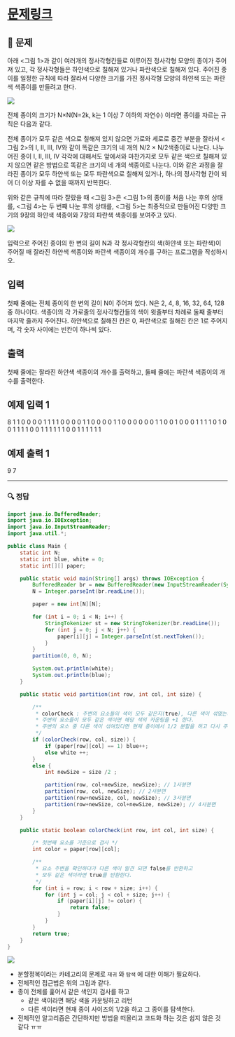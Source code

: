 # [문제링크](https://www.acmicpc.net/problem/2630)

## 📝 문제

아래 <그림 1>과 같이 여러개의 정사각형칸들로 이루어진 정사각형 모양의 종이가 주어져 있고, 각 정사각형들은 하얀색으로 칠해져 있거나 파란색으로 칠해져 있다. 주어진 종이를 일정한 규칙에 따라 잘라서 다양한 크기를 가진 정사각형 모양의 하얀색 또는 파란색 색종이를 만들려고 한다.

![](https://www.acmicpc.net/upload/images/bwxBxc7ghGOedQfiT3p94KYj1y9aLR.png)

전체 종이의 크기가 N×N(N=2k, k는 1 이상 7 이하의 자연수) 이라면 종이를 자르는 규칙은 다음과 같다.

전체 종이가 모두 같은 색으로 칠해져 있지 않으면 가로와 세로로 중간 부분을 잘라서 <그림 2>의 I, II, III, IV와 같이 똑같은 크기의 네 개의 N/2 × N/2색종이로 나눈다. 나누어진 종이 I, II, III, IV 각각에 대해서도 앞에서와 마찬가지로 모두 같은 색으로 칠해져 있지 않으면 같은 방법으로 똑같은 크기의 네 개의 색종이로 나눈다. 이와 같은 과정을 잘라진 종이가 모두 하얀색 또는 모두 파란색으로 칠해져 있거나, 하나의 정사각형 칸이 되어 더 이상 자를 수 없을 때까지 반복한다.

위와 같은 규칙에 따라 잘랐을 때 <그림 3>은 <그림 1>의 종이를 처음 나눈 후의 상태를, <그림 4>는 두 번째 나눈 후의 상태를, <그림 5>는 최종적으로 만들어진 다양한 크기의 9장의 하얀색 색종이와 7장의 파란색 색종이를 보여주고 있다.

![](https://www.acmicpc.net/upload/images/VHJpKWQDv.png)

입력으로 주어진 종이의 한 변의 길이 N과 각 정사각형칸의 색(하얀색 또는 파란색)이 주어질 때 잘라진 하얀색 색종이와 파란색 색종이의 개수를 구하는 프로그램을 작성하시오.

## 입력

첫째 줄에는 전체 종이의 한 변의 길이 N이 주어져 있다. N은 2, 4, 8, 16, 32, 64, 128 중 하나이다. 색종이의 각 가로줄의 정사각형칸들의 색이 윗줄부터 차례로 둘째 줄부터 마지막 줄까지 주어진다. 하얀색으로 칠해진 칸은 0, 파란색으로 칠해진 칸은 1로 주어지며, 각 숫자 사이에는 빈칸이 하나씩 있다.

## 출력

첫째 줄에는 잘라진 하얀색 색종이의 개수를 출력하고, 둘째 줄에는 파란색 색종이의 개수를 출력한다.

## 예제 입력 1 

8
1 1 0 0 0 0 1 1
1 1 0 0 0 0 1 1
0 0 0 0 1 1 0 0
0 0 0 0 1 1 0 0
1 0 0 0 1 1 1 1
0 1 0 0 1 1 1 1
0 0 1 1 1 1 1 1
0 0 1 1 1 1 1 1

## 예제 출력 1 

9
7


---

### 🔍 정답

```java
import java.io.BufferedReader;
import java.io.IOException;
import java.io.InputStreamReader;
import java.util.*;

public class Main {
    static int N;
    static int blue, white = 0;
    static int[][] paper;

    public static void main(String[] args) throws IOException {
        BufferedReader br = new BufferedReader(new InputStreamReader(System.in));
        N = Integer.parseInt(br.readLine());

        paper = new int[N][N];

        for (int i = 0; i < N; i++) {
            StringTokenizer st = new StringTokenizer(br.readLine());
            for (int j = 0; j < N; j++) {
                paper[i][j] = Integer.parseInt(st.nextToken());
            }
        }
        partition(0, 0, N);

        System.out.println(white);
        System.out.println(blue);
    }

    public static void partition(int row, int col, int size) {

        /**
         * colorCheck : 주변의 요소들의 색이 모두 같은지(true), 다른 색이 섞였는지(false) 확인
         * 주변의 요소들이 모두 같은 색이면 해당 색의 카운팅을 +1 한다.
         * 주변의 요소 중 다른 색이 섞여있다면 현재 종이에서 1/2 분할을 하고 다시 주변을 탐색한다.
         */
        if (colorCheck(row, col, size)) {
            if (paper[row][col] == 1) blue++;
            else white ++;
        }
        else {
            int newSize = size /2 ;

            partition(row, col+newSize, newSize); // 1사분면
            partition(row, col, newSize); // 2사분면
            partition(row+newSize, col, newSize); // 3사분면
            partition(row+newSize, col+newSize, newSize); // 4사분면
        }
    }

    public static boolean colorCheck(int row, int col, int size) {

        /* 첫번째 요소를 기준으로 검사 */
        int color = paper[row][col];

        /**
         * 요소 주변을 확인하다가 다른 색이 발견 되면 false를 반환하고
         * 모두 같은 색이라면 true를 반환한다.
         */
        for (int i = row; i < row + size; i++) {
            for (int j = col; j < col + size; j++) {
                if (paper[i][j] != color) {
                    return false;
                }
            }
        }
        return true;
    }
}
```

![](https://img1.daumcdn.net/thumb/R1280x0/?scode=mtistory2&fname=https%3A%2F%2Fblog.kakaocdn.net%2Fdn%2FxCnm4%2FbtrT41dlt16%2FuCVyd7012SHxiGJyLiMoKk%2Fimg.png)

- 분할정복이라는 카테고리의 문제로 `재귀` 와 `탐색` 에 대한 이해가 필요하다.
- 전체적인 접근법은 위의 그림과 같다.
- 종이 전체를 훑어서 같은 색인지 검사를 하고 
	- 같은 색이라면 해당 색을 카운팅하고 리턴
	- 다른 색이라면 현재 종이 사이즈의 1/2을 하고 그 종이를 탐색한다.
- 전체적인 알고리즘은 간단하지만 방법을 떠올리고 코드화 하는 것은 쉽지 않은 것 같다 ㅠㅠ